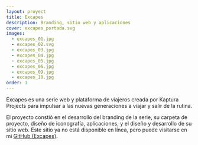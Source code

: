 ```yaml
---
layout: proyect
title: Excapes
description: Branding, sitio web y aplicaciones
cover: excapes_portada.svg
images:
  - excapes_01.jpg
  - excapes_02.svg
  - excapes_03.jpg
  - excapes_04.jpg
  - excapes_05.jpg
  - excapes_06.jpg
  - excapes_09.jpg
  - excapes_10.jpg
order: 1
---
```


Excapes es una serie web y plataforma de viajeros creada por Kaptura Projects para impulsar a las nuevas generaciones a viajar y salir de la rutina.

El proyecto constió en el desarrollo del branding de la serie, su carpeta de proyecto, diseño de iconografía, aplicaciones, y el diseño y desarrollo de su sitio web. Este sitio ya no está disponible en línea, pero puede visitarse en mi [GitHub (Excapes)](http://fobossalmeron.github.io/excapes/).
